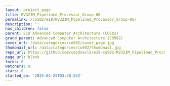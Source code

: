 ```yaml
---
layout: project_page
title: RV32IM_Pipelined_Processor_Group 06
permalink: /co502/e19/RV32IM_Pipelined_Processor_Group-06/
description: ''
has_children: false
parent: E19 Advanced Computer Architecture (CO502)
grand_parent: Advanced Computer Architecture (CO502)
cover_url: /data/categories/co502/cover_page.jpg
thumbnail_url: /data/categories/co502/thumbnail.jpg
repo_url: https://github.com/cepdnaclk/e19-co502-RV32IM_Pipelined_Processor_Group-06
page_url: blank
forks: 0
watchers: 0
stars: 0
started_on: '2025-04-25T03:38:55Z'
---
```



